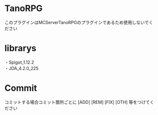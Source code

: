 # TanoRPG
 このプラグインはMCServerTanoRPGのプラグインであるため使用しないでください
   
# librarys
 ・Spigot_1.12.2  
 ・JDA_4.2.0_225
 
# Commit
 コミットする場合コミット箇所ごとに [ADD] [REM] [FIX] [OTH] 等をつけてください
